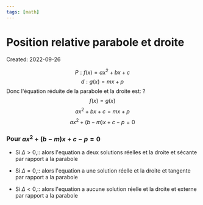 ```yaml
---
tags: [math] 
---
```

# Position relative parabole et droite
Created: 2022-09-26


$$P:f(x)=ax^2+bx+c$$
$$d:g(x)=mx+p$$
Donc l'équation réduite de la parabole et la droite est:
?
$$f(x)=g(x)$$
$$ax^2+bx+c=mx+p$$
$$ax^2+(b-m)x+c-p=0$$
<!--SR:!2024-02-05,302,270-->

### Pour $ax^2+(b-m)x+c-p=0$
- Si $\Delta>0$,:: alors l'equation a deux solutions réelles et la droite et sécante par rapport a la parabole
<!--SR:!2023-12-16,118,252-->
- Si $\Delta=0$,:: alors l'equation a une solution réelle et la droite et tangente par rapport a la parabole
<!--SR:!2024-02-24,161,252-->
- Si $\Delta<0$,:: alors l'equation a aucune solution réelle et la droite et externe par rapport a la parabole
<!--SR:!2024-03-05,170,252-->

